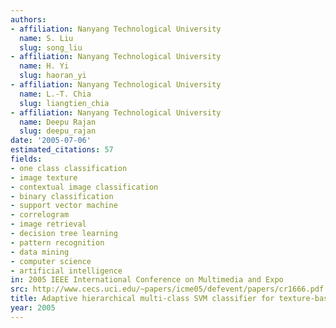 ```yaml
---
authors:
- affiliation: Nanyang Technological University
  name: S. Liu
  slug: song_liu
- affiliation: Nanyang Technological University
  name: H. Yi
  slug: haoran_yi
- affiliation: Nanyang Technological University
  name: L.-T. Chia
  slug: liangtien_chia
- affiliation: Nanyang Technological University
  name: Deepu Rajan
  slug: deepu_rajan
date: '2005-07-06'
estimated_citations: 57
fields:
- one class classification
- image texture
- contextual image classification
- binary classification
- support vector machine
- correlogram
- image retrieval
- decision tree learning
- pattern recognition
- data mining
- computer science
- artificial intelligence
in: 2005 IEEE International Conference on Multimedia and Expo
src: http://www.cecs.uci.edu/~papers/icme05/defevent/papers/cr1666.pdf
title: Adaptive hierarchical multi-class SVM classifier for texture-based image classification
year: 2005
---
```

